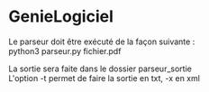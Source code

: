 # GenieLogiciel

Le parseur doit être exécuté de la façon suivante :  
  python3 parseur.py fichier.pdf  

La sortie sera faite dans le dossier parseur_sortie  
L'option -t permet de faire la sortie en txt, -x en xml
